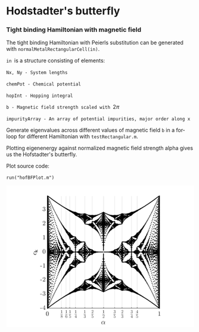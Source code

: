 # Hodstadter's butterfly
  
### Tight binding Hamiltonian with magnetic field


The tight binding Hamiltonian with Peierls substitution can be generated with `normalMetalRectangularCell(in)`.




`in `is a structure consisting of elements:




`Nx, Ny - System lengths`




`chemPot - Chemical potential`




`hopInt - Hopping integral`




`b - Magnetic field strength scaled with `$2\pi$




`impurityArray - An array of potential impurities, major order along x`


  


Generate eigenvalues across different values of magnetic field `b` in a for-loop for different Hamiltonian with `testRectangular.m`.




Plotting eigenenergy against normalized magnetic field strength alpha gives us the Hofstadter's butterfly.




Plot source code:



```matlab:Code
run("hofBFPlot.m")
```


![figure_0.png](hofstadterbutterfly_images/figure_0.png)

